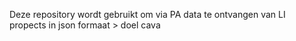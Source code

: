 Deze repository wordt gebruikt om via PA data te ontvangen van LI propects in json formaat > doel cava
